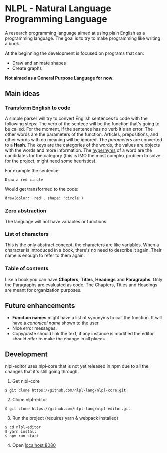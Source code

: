 # NLPL - Natural Language Programming Language

A research programming language aimed at using plain English as a programming language.
The goal is to try to make programming like writing a book.

At the beginning the development is focused on programs that can:
- Draw and animate shapes
- Create graphs

**Not aimed as a General Purpose Language for now**.


## Main ideas


### Transform English to code

A simple parser will try to convert English sentences to code with the following steps:
The verb of the sentece will be the function that's going to be called. For the moment, if the sentence has no verb it's an error.
The other words are the parameters of the function. Articles, prepositions, and other words with no meaning will be ignored.
The _parameters_ are converted to a **Hash**. The keys are the categories of the words, the values are objects with the words and more information. The [hypernyms](https://en.wikipedia.org/wiki/Hyponymy_and_hypernymy) of a word are the candidates for the category (this is IMO the most complex problem to solve for the project, might need some heuristics).

For example the sentence:

```
Draw a red circle
```

Would get transformed to the code:

```
draw(color: 'red', shape: 'circle')
```

### Zero abstraction

The language will not have variables or functions.

### List of characters

This is the only abstract concept, the characters are like variables. When a character is introduced in a book, there's no need to describe it again. Their name is enough to refer to them again.

### Table of contents

Like a book you can have **Chapters**, **Titles**, **Headings** and **Paragraphs**. Only the Paragraphs are evaluated as code. The Chapters, Titles and Headings are meant for organization purposes.


## Future enhancements

- **Function names** might have a list of synonyms to call the function. It will have a _canonical name_ shown to the user.
- Nice error messages.
- Copy/paste should link the text, if any instance is modified the editor should offer to make the change in all places.


## Development

nlpl-editor uses nlpl-core that is not yet released in npm due to all the changes that it's still going through.

1. Get nlpl-core

```
$ git clone https://github.com/nlpl-lang/nlpl-core.git
```

2. Clone nlpl-editor

```
$ git clone https://github.com/nlpl-lang/nlpl-editor.git
```

3. Run the project (requires yarn & webpack installed)

```
$ cd nlpl-editor
$ yarn install
$ npm run start
```

4. Open [localhost:8080](localhost:8080)
